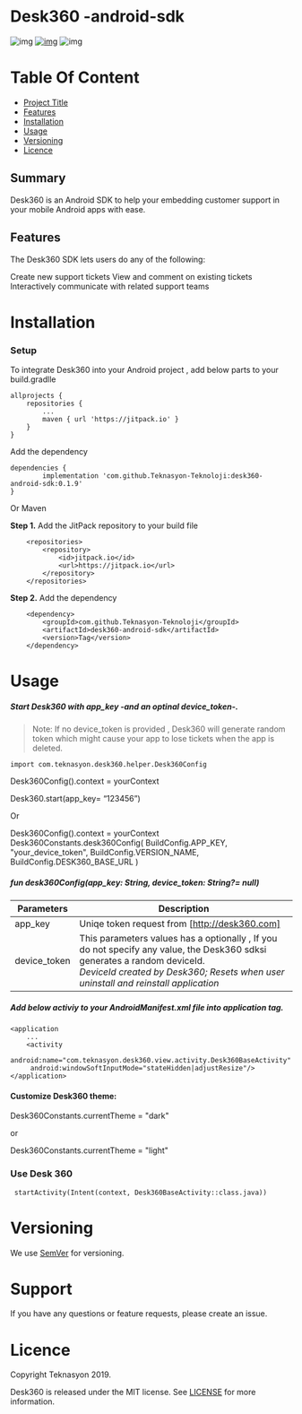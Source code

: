 # Desk360 -android-sdk

 ![img](https://img.shields.io/badge/kotlin-v1.3.11-brightgreen.svg?logoColor=orange&logo=kotlin)   [![img](https://camo.githubusercontent.com/383e4033d81b12128804ca3208b4ebdd6e00e5f0/68747470733a2f2f6a69747061636b2e696f2f762f6b6f6265756d75742f557064617465436865636b65722e737667)](https://jitpack.io/#kobeumut/UpdateChecker)  ![img](https://img.shields.io/badge/Sdk-14+-brightgreen.svg?logoColor=orange)



# Table Of Content			

- [Project Title](#Summary)
- [Features](#Features)
- [Installation](#Installation)
- [Usage](#Usage)
- [Versioning](#Versioning) 
- [Licence](#Licence)

## Summary

Desk360 is an Android SDK to help your embedding customer support in your mobile Android apps with ease.

## Features

The Desk360 SDK lets users do any of the following:

Create new support tickets
View and comment on existing tickets
Interactively communicate with related support teams



# Installation



### Setup

To integrate Desk360 into your Android project , add below parts to your  build.gradlle

```
allprojects {
	repositories {
		...
		maven { url 'https://jitpack.io' }
	}
}
```

Add the dependency

```
dependencies {
        implementation 'com.github.Teknasyon-Teknoloji:desk360-android-sdk:0.1.9'
}
```



Or Maven

**Step 1.** Add the JitPack repository to your build file

```markup
	<repositories>
		<repository>
		    <id>jitpack.io</id>
		    <url>https://jitpack.io</url>
		</repository>
	</repositories>
```

**Step 2.** Add the dependency



```markup
	<dependency>
	    <groupId>com.github.Teknasyon-Teknoloji</groupId>
	    <artifactId>desk360-android-sdk</artifactId>
	    <version>Tag</version>
	</dependency>
```



# Usage



##### Start Desk360 with app_key -and an optinal device_token-.

> Note: If no device_token is provided , Desk360 will generate random token which might cause your app to lose tickets when the app is deleted.



```
import com.teknasyon.desk360.helper.Desk360Config
```



Desk360Config().context = yourContext

Desk360.start(app_key= “123456”)

Or 

Desk360Config().context = yourContext
Desk360Constants.desk360Config(
            BuildConfig.APP_KEY,
            "your_device_token",
            BuildConfig.VERSION_NAME,
            BuildConfig.DESK360_BASE_URL
        ) 



##### fun desk360Config(app_key: String, device_token: String?= null)

| Parameters   | Description                                                  |
| ------------ | ------------------------------------------------------------ |
| app_key      | Uniqe token request from [http://desk360.com]                |
| device_token | This parameters  values has a optionally ,  If you do not specify any value, the Desk360 sdksi generates a random deviceId.<br/>  *DeviceId created by Desk360; Resets when user uninstall and reinstall application* |

####  

##### Add below activiy to your AndroidManifest.xml file into application tag.

```
<application
	...
	<activity
     android:name="com.teknasyon.desk360.view.activity.Desk360BaseActivity"
     android:windowSoftInputMode="stateHidden|adjustResize"/>
</application>
```



#### Customize Desk360 theme:

Desk360Constants.currentTheme = "dark"

or

Desk360Constants.currentTheme = "light"



### Use Desk 360

```
 startActivity(Intent(context, Desk360BaseActivity::class.java))
```



# Versioning

We use [SemVer](http://semver.org/) for versioning.



# Support

If you have any questions or feature requests, please create an issue.



# Licence

Copyright Teknasyon 2019.

Desk360 is released under the MIT license. See [LICENSE](https://github.com/Teknasyon-Teknoloji/desk360-android-sdk/blob/master/LICENSE)  for more information.
